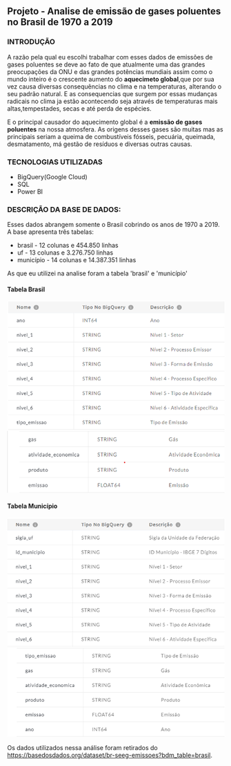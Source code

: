 ## Projeto - Analise de emissão de gases poluentes no Brasil de 1970 a 2019

### INTRODUÇÃO
A razão pela qual eu escolhi trabalhar com esses dados de emissões de gases poluentes se deve ao fato de que atualmente 
uma das grandes preocupações da ONU e das grandes potências mundiais assim como o mundo inteiro é o crescente aumento do __aquecimeto global__,que
por sua vez causa diversas consequências no clima e na temperaturas, alterando o seu padrão natural. E as consequencias 
que surgem por essas mudanças radicais no clima ja estão acontecendo seja através de temperaturas mais altas,tempestades,
secas e até perda de espécies.

E o principal causador do aquecimento global é a __emissão de gases poluentes__ na nossa atmosfera. As origens desses gases são
muitas mas as principais seriam a queima de combustíveis fósseis, pecuária, queimada, desmatamento, má gestão de resíduos e diversas
outras causas.

### TECNOLOGIAS UTILIZADAS
- BigQuery(Google Cloud)
- SQL
- Power BI

### DESCRIÇÃO DA BASE DE DADOS:
 Esses dados abrangem somente o Brasil cobrindo os anos de 1970 a 2019.<br>
 A base apresenta três tabelas:
 - brasil - 12 colunas e 454.850 linhas 
 - uf - 13 colunas e  3.276.750 linhas
 - município -  14 colunas e 14.387.351 linhas
 
 As que eu utilizei na analise foram a tabela 'brasil' e 'município' <br>
 #### Tabela Brasil
 ![descrição da tabela brasil 1](https://github.com/KayoNascimento/Projeto-AnaliseEmissaoGases/blob/main/descri%C3%A7%C3%A3o%20tabela%20brasil%201.png)<br>
 ![descrição da tabela brasil 2](https://github.com/KayoNascimento/Projeto-AnaliseEmissaoGases/blob/main/descri%C3%A7%C3%A3o%20tabela%20brasil%202.png)<br>
 #### Tabela Município
 ![descrição da tabela municipio 1](https://github.com/KayoNascimento/Projeto-AnaliseEmissaoGases/blob/main/descri%C3%A7%C3%A3o%20tabela%20municipio%201.png)<br>
 ![descrição da tabela municipio 1](https://github.com/KayoNascimento/Projeto-AnaliseEmissaoGases/blob/main/descri%C3%A7%C3%A3o%20tabela%20municipio%202.png)
 
 Os dados utilizados nessa análise foram retirados do https://basedosdados.org/dataset/br-seeg-emissoes?bdm_table=brasil.
